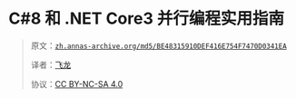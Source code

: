 # C#8 和 .NET Core3 并行编程实用指南

> 原文：[`zh.annas-archive.org/md5/BE48315910DEF416E754F7470D0341EA`](https://zh.annas-archive.org/md5/BE48315910DEF416E754F7470D0341EA)
> 
> 译者：[飞龙](https://github.com/wizardforcel)
> 
> 协议：[CC BY-NC-SA 4.0](http://creativecommons.org/licenses/by-nc-sa/4.0/)